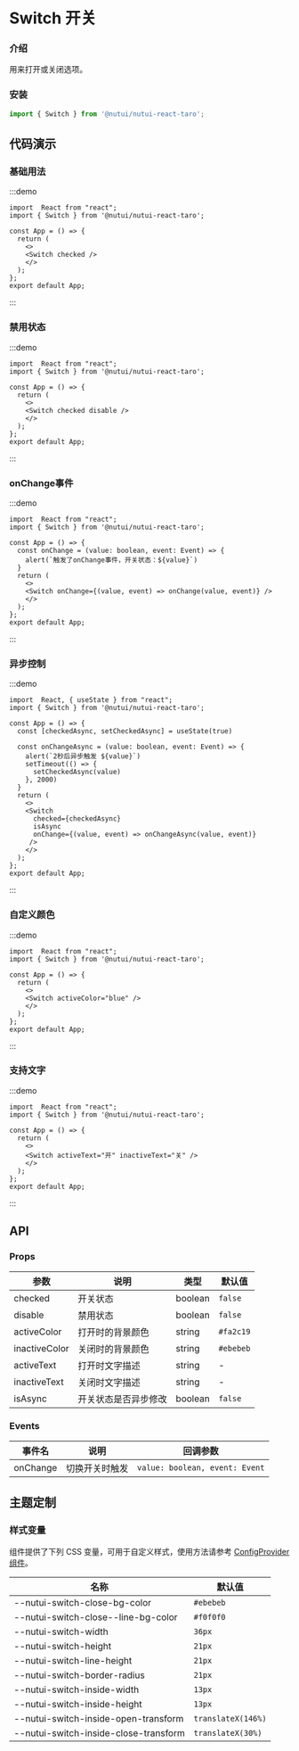 #  Switch 开关

### 介绍

用来打开或关闭选项。

### 安装

```ts
import { Switch } from '@nutui/nutui-react-taro';
```

## 代码演示

### 基础用法

:::demo
```tsx
import  React from "react";
import { Switch } from '@nutui/nutui-react-taro';

const App = () => {
  return ( 
    <>   
    <Switch checked />
    </>
  );
};  
export default App;

```
:::


### 禁用状态

:::demo
```tsx
import  React from "react";
import { Switch } from '@nutui/nutui-react-taro';

const App = () => {
  return ( 
    <>   
    <Switch checked disable />
    </>
  );
};  
export default App;

```
:::

### onChange事件

:::demo
```tsx
import  React from "react";
import { Switch } from '@nutui/nutui-react-taro';

const App = () => {
  const onChange = (value: boolean, event: Event) => {
    alert(`触发了onChange事件，开关状态：${value}`)
  }
  return ( 
    <>   
    <Switch onChange={(value, event) => onChange(value, event)} />
    </>
  );
};  
export default App;

```
:::
### 异步控制

:::demo
```tsx
import  React, { useState } from "react";
import { Switch } from '@nutui/nutui-react-taro';

const App = () => {
  const [checkedAsync, setCheckedAsync] = useState(true)
  
  const onChangeAsync = (value: boolean, event: Event) => {
    alert(`2秒后异步触发 ${value}`)
    setTimeout(() => {
      setCheckedAsync(value)
    }, 2000)
  }
  return ( 
    <>   
    <Switch
      checked={checkedAsync}
      isAsync
      onChange={(value, event) => onChangeAsync(value, event)}
     />
    </>
  );
};  
export default App;

```
:::
### 自定义颜色

:::demo
```tsx
import  React from "react";
import { Switch } from '@nutui/nutui-react-taro';

const App = () => {
  return ( 
    <>   
    <Switch activeColor="blue" />
    </>
  );
};  
export default App;

```
:::
### 支持文字

:::demo
```tsx
import  React from "react";
import { Switch } from '@nutui/nutui-react-taro';

const App = () => {
  return ( 
    <>   
    <Switch activeText="开" inactiveText="关" />
    </>
  );
};  
export default App;

```
:::




## API

### Props

| 参数           | 说明             | 类型    | 默认值                |
|----------------|------------------|---------|-----------------------|
| checked        | 开关状态         | boolean | `false`               |
| disable        | 禁用状态         | boolean | `false`               |
| activeColor   | 打开时的背景颜色 | string  | `#fa2c19`    |
| inactiveColor | 关闭时的背景颜色 | string  | `#ebebeb` |
| activeText    | 打开时文字描述   | string  | -                     |
| inactiveText  | 关闭时文字描述   | string  | -                     |
| isAsync  | 开关状态是否异步修改   | boolean  | `false`                     |


### Events

| 事件名 | 说明           | 回调参数                      |
|--------|----------------|-------------------------------|
| onChange  | 切换开关时触发 | `value: boolean, event: Event` |


## 主题定制

### 样式变量

组件提供了下列 CSS 变量，可用于自定义样式，使用方法请参考 [ConfigProvider 组件](#/zh-CN/component/configprovider)。

| 名称 | 默认值 |
| --- | --- |
| --nutui-switch-close-bg-color | `#ebebeb` |
| --nutui-switch-close--line-bg-color | `#f0f0f0` |
| --nutui-switch-width | `36px` |
| --nutui-switch-height | `21px` |
| --nutui-switch-line-height | `21px` |
| --nutui-switch-border-radius | `21px` |
| --nutui-switch-inside-width | `13px` |
| --nutui-switch-inside-height | `13px` |
| --nutui-switch-inside-open-transform | `translateX(146%)` |
| --nutui-switch-inside-close-transform | `translateX(30%)` |